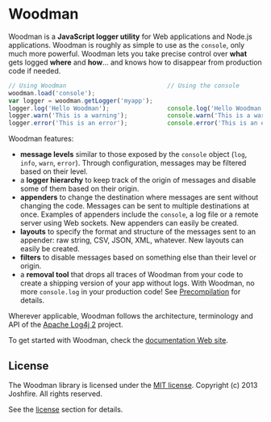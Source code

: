 # Woodman

Woodman is a **JavaScript logger utility** for Web applications and Node.js applications. Woodman is roughly as simple to use as the `console`, only much more powerful. Woodman lets you take precise control over **what** gets logged **where** and **how**... and knows how to disappear from production code if needed. 

```javascript
// Using Woodman                            // Using the console
woodman.load('console');
var logger = woodman.getLogger('myapp');
logger.log('Hello Woodman');                console.log('Hello Woodman');
logger.warn('This is a warning');           console.warn('This is a warning');
logger.error('This is an error');           console.error('This is an error');
```

Woodman features:

- **message levels** similar to those exposed by the `console` object (`log`, `info`, `warn`, `error`). Through configuration, messages may be filtered based on their level.
- a **logger hierarchy** to keep track of the origin of messages and disable some of them based on their origin.
- **appenders** to change the destination where messages are sent without changing the code. Messages can be sent to multiple destinations at once. Examples of appenders include the `console`, a log file or a remote server using Web sockets. New appenders can easily be created.
- **layouts** to specify the format and structure of the messages sent to an appender: raw string, CSV, JSON, XML, whatever. New layouts can easily be created.
- **filters** to disable messages based on something else than their level or origin.
- a **removal tool** that drops all traces of Woodman from your code to create a shipping version of your app without logs. With Woodman, no more `console.log` in your production code! See [Precompilation](#precompilation) for details.

Wherever applicable, Woodman follows the architecture, terminology and API of the [Apache Log4j 2](http://logging.apache.org/log4j/2.x/) project.

To get started with Woodman, check the [documentation Web site](http://joshfire.github.io/woodman/).

## License

The Woodman library is licensed under the [MIT license](https://raw.github.com/joshfire/woodman/master/LICENSE). Copyright (c) 2013 Joshfire. All rights reserved.

See the [license](http://joshfire.github.io/woodman/about#license) section for details.